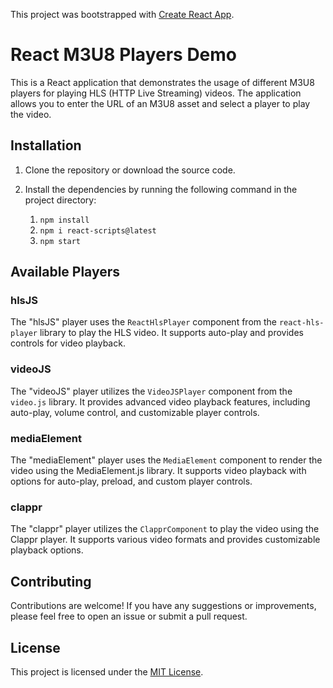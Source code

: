 This project was bootstrapped with [Create React App](https://github.com/facebook/create-react-app).

# React M3U8 Players Demo

This is a React application that demonstrates the usage of different M3U8 players for playing HLS (HTTP Live Streaming) videos. The application allows you to enter the URL of an M3U8 asset and select a player to play the video.

## Installation

1. Clone the repository or download the source code.
2. Install the dependencies by running the following command in the project directory:

    1. `npm install` 
    2. `npm i react-scripts@latest`
    3. `npm start`

## Available Players

### hlsJS
The "hlsJS" player uses the `ReactHlsPlayer` component from the `react-hls-player` library to play the HLS video. It supports auto-play and provides controls for video playback.

### videoJS
The "videoJS" player utilizes the `VideoJSPlayer` component from the `video.js` library. It provides advanced video playback features, including auto-play, volume control, and customizable player controls.

### mediaElement
The "mediaElement" player uses the `MediaElement` component to render the video using the MediaElement.js library. It supports video playback with options for auto-play, preload, and custom player controls.

### clappr
The "clappr" player utilizes the `ClapprComponent` to play the video using the Clappr player. It supports various video formats and provides customizable playback options.

## Contributing

Contributions are welcome! If you have any suggestions or improvements, please feel free to open an issue or submit a pull request.

## License

This project is licensed under the [MIT License](LICENSE).

